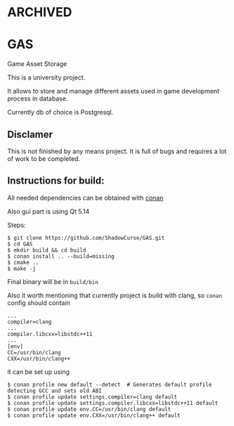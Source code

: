 # ARCHIVED

# GAS
Game Asset Storage

This is a university project.

It allows to store and manage different assets used in game development process in database.

Currently db of choice is Postgresql.

## Disclamer

This is not finished by any means project. It is full of bugs and requires a lot of work to be completed.

## Instructions for build:
All needed dependencies can be obtained with
[conan](https://docs.conan.io/en/latest/installation.html)

Also gui part is using Qt 5.14

Steps:
~~~~
$ git clone https://github.com/ShadowCurse/GAS.git
$ cd GAS
$ mkdir build && cd build
$ conan install .. --build=missing
$ cmake ..
$ make -j
~~~~

Final binary will be in `build/bin`

Also it worth mentioning that currently project is build with clang, so `conan` config should contain 
~~~~
...
compiler=clang
...
compiler.libcxx=libstdc++11
...
[env]
CC=/usr/bin/clang
CXX=/usr/bin/clang++
~~~~
it can be set up using 
~~~~
$ conan profile new default --detect  # Generates default profile detecting GCC and sets old ABI
$ conan profile update settings.compiler=clang default
$ conan profile update settings.compiler.libcxx=libstdc++11 default
$ conan profile update env.CC=/usr/bin/clang default
$ conan profile update env.CXX=/usr/bin/clang++ default
~~~~

